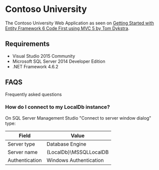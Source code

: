 # Contoso University

The Contoso University Web Application as seen on 
[Getting Started with Entity Framework 6 Code First using MVC 5 
by Tom Dykstra](https://docs.microsoft.com/en-us/aspnet/mvc/overview/getting-started/getting-started-with-ef-using-mvc/creating-an-entity-framework-data-model-for-an-asp-net-mvc-application).

## Requirements

- Visual Studio 2015 Community
- Microsoft SQL Server 2014 Developer Edition
- .NET Framework 4.6.2

## FAQS

Frequently asked questions

### How do I connect to my LocalDb instance?

On SQL Server Management Studio "Connect to server window dialog" type:

|  Field     |Value
|------------|---------------|
|Server type |Database Engine |
|Server name |(LocalDb)\MSSQLLocalDB | 
|Authentication| Windows Authentication |

